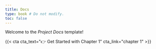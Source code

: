 ```yaml
---
title: Docs
type: book # Do not modify.
toc: false
---
```


Welcome to the _Project Docs_ template!

{{< cta cta_text="👉 Get Started with Chapter 1" cta_link="chapter 1" >}}

